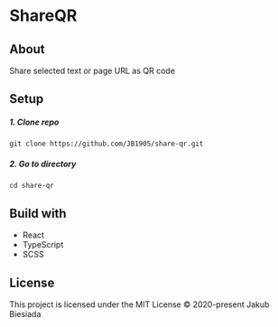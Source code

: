 # ShareQR

## About
Share selected text or page URL as QR code

## Setup
##### 1. Clone repo
```
git clone https://github.com/JB1905/share-qr.git
```

##### 2. Go to directory
```
cd share-qr
```

## Build with
- React
- TypeScript
- SCSS

## License
This project is licensed under the MIT License © 2020-present Jakub Biesiada
